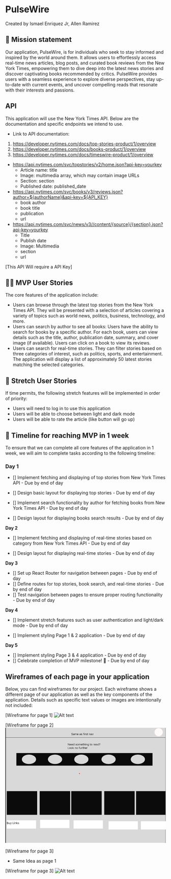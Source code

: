 # PulseWire

Created by Ismael Enriquez Jr, Allen Ramirez

## 🚀 Mission statement

Our application, PulseWire, is for individuals who seek to stay informed and inspired by the world around them. It allows users to effortlessly access real-time news articles, blog posts, and curated book reviews from the New York Times, empowering them to dive deep into the latest news stories and discover captivating books recommended by critics. PulseWire provides users with a seamless experience to explore diverse perspectives, stay up-to-date with current events, and uncover compelling reads that resonate with their interests and passions.

## API

This application will use the New York Times API. Below are the documentation and specific endpoints we intend to use.

- Link to API documentation:

1. https://developer.nytimes.com/docs/top-stories-product/1/overview
2. https://developer.nytimes.com/docs/books-product/1/overview
3. https://developer.nytimes.com/docs/timeswire-product/1/overview

<!-- add info on how you will get to the articles -->

- https://api.nytimes.com/svc/topstories/v2/home.json?api-key=yourkey
  - Article name: title
  - Image: multimedia array, which may contain image URLs
  - Section: section
  - Published date: published_date
- https://api.nytimes.com/svc/books/v3/reviews.json?author=${authorName}&api-key=${API_KEY}
  - book author
  - book title
  - publication
  - url
- https://api.nytimes.com/svc/news/v3//content/{source}/{section}.json?api-key=yourkey
  - Title
  - Publish date
  - Image: Multimedia
  - section
  - url

[This API Will require a API Key]

## 👩‍💻 MVP User Stories

The core features of the application include:

- Users can browse through the latest top stories from the New York Times API. They will be presented with a selection of articles covering a variety of topics such as world news, politics, business, technology, and more.
- Users can search by author to see all books: Users have the ability to search for books by a specific author. For each book, users can view details such as the title, author, publication date, summary, and cover image (if available). Users can click on a book to view its reviews.
- Users can search for real-time stories. They can filter stories based on three categories of interest, such as politics, sports, and entertainment. The application will display a list of approximately 50 latest stories matching the selected categories.

## 🤔 Stretch User Stories

If time permits, the following stretch features will be implemented in order of priority:

- Users will need to log in to use this application
- Users will be able to choose between light and dark mode
- Users will be able to rate the article (like button will go up)

## 📆 Timeline for reaching MVP in 1 week

To ensure that we can complete all core features of the application in 1 week, we will aim to complete tasks according to the following timeline:

### Day 1

<!-- make components of each page DONE-->

- [] Implement fetching and displaying of top stories from New York Times API - Due by end of day
<!-- when working on styling TO DAY 3 -->
- [] Design basic layout for displaying top stories - Due by end of day
<!--  -->
- [] Implement search functionality by author for fetching books from New York Times API - Due by end of day
<!-- TO DAY 3 styling -->
- [] Design layout for displaying books search results - Due by end of day
<!--  -->
**Day 2**

<!-- move to day one -->
- [] Implement fetching and displaying of real-time stories based on category from New York Times API - Due by end of day
<!-- to day 3 during styling -->
- [] Design layout for displaying real-time stories - Due by end of day

**Day 3**
<!-- add basic styling so that your functionality looks ok -->
<!-- day 1 -->
- [] Set up React Router for navigation between pages - Due by end of day
- [] Define routes for top stories, book search, and real-time stories - Due by end of day
- [] Test navigation between pages to ensure proper routing functionality - Due by end of day
<!-- day 1 -->

**Day 4**
<!-- last -->
- [] Implement stretch features such as user authentication and light/dark mode - Due by end of day
<!--  -->
<!-- add more styling if needed -->
- [] Implement styling Page 1 & 2 application - Due by end of day

**Day 5**

- [] Implement styling Page 3 & 4 application - Due by end of day
- [] Celebrate completion of MVP milestone! 🎉 - Due by end of day

## Wireframes of each page in your application

Below, you can find wireframes for our project. Each wireframe shows a different page of our application as well as the key components of the application. Details such as specific text values or images are intentionally not included:

[Wireframe for page 1]
![Alt text](./image/First%20Page.png)

<!-- how will user know to search by author; maybe be explicit about it. -->

[Wireframe for page 2]
![Alt text](./image/Second%20Page.png)

[Wireframe for page 3]
<!-- make a wireframe for this section -->
- Same Idea as page 1

[Wireframe for page 3]
![Alt text](./image/Login%20Page.png)

